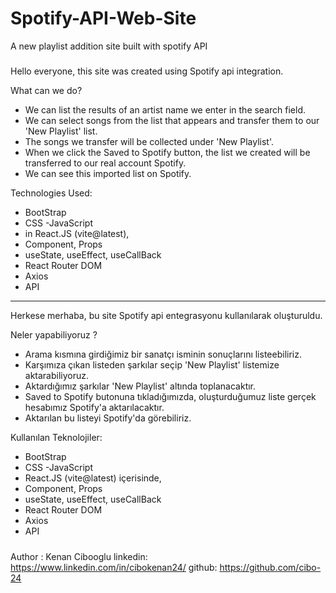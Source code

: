 # Spotify-API-Web-Site
A new playlist addition site built with spotify API

#####

Hello everyone, this site was created using Spotify api integration. 

What can we do?
- We can list the results of an artist name we enter in the search field.
- We can select songs from the list that appears and transfer them to our 'New Playlist' list.
- The songs we transfer will be collected under 'New Playlist'.
- When we click the Saved to Spotify button, the list we created will be transferred to our real account Spotify.
- We can see this imported list on Spotify.

Technologies Used:
- BootStrap
- CSS
-JavaScript
- in React.JS (vite@latest),
- Component, Props
- useState, useEffect, useCallBack
- React Router DOM
- Axios
- API

--------------------------------------------------------------------------------------------------------------------

Herkese merhaba, bu site Spotify api entegrasyonu kullanılarak oluşturuldu. 

Neler yapabiliyoruz ?
- Arama kısmına girdiğimiz bir sanatçı isminin sonuçlarını listeebiliriz.
- Karşımıza çıkan listeden şarkılar seçip 'New Playlist' listemize aktarabiliyoruz.
- Aktardığımız şarkılar 'New Playlist' altında toplanacaktır.
- Saved to Spotify butonuna tıkladığımızda, oluşturduğumuz liste gerçek hesabımız Spotify'a aktarılacaktır.
- Aktarılan bu listeyi Spotify'da görebiliriz.

Kullanılan Teknolojiler:
- BootStrap
- CSS
-JavaScript
- React.JS (vite@latest) içerisinde,
- Component, Props
- useState, useEffect, useCallBack
- React Router DOM
- Axios
- API

#####

Author : Kenan Cibooglu
linkedin: https://www.linkedin.com/in/cibokenan24/
github: https://github.com/cibo-24

#####








